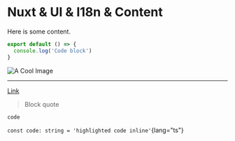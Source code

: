 # Nuxt & UI & I18n & Content

Here is some content.

```js [file.js]{2} meta-info=val
export default () => {
  console.log('Code block')
}
```

![A Cool Image](https://avatars.githubusercontent.com/u/112457?v=4)

---

[Link](/docs/components/prose)

> Block quote

`code`

`const code: string = 'highlighted code inline'`{lang="ts"}
